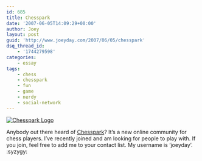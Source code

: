 ```yaml
---
id: 685
title: Chesspark
date: '2007-06-05T14:09:29+00:00'
author: Joey
layout: post
guid: 'http://www.joeyday.com/2007/06/05/chesspark'
dsq_thread_id:
    - '1744279598'
categories:
    - essay
tags:
    - chess
    - chesspark
    - fun
    - game
    - nerdy
    - social-network
---
```


[![Chesspark Logo](/wp-content/uploads/2007/06/chesspark.png)](http://www.chesspark.com)

Anybody out there heard of [Chesspark](http://www.chesspark.com)? It’s a new online community for chess players. I’ve recently joined and am looking for people to play with. If you join, feel free to add me to your contact list. My username is ‘joeyday’. :syzygy: